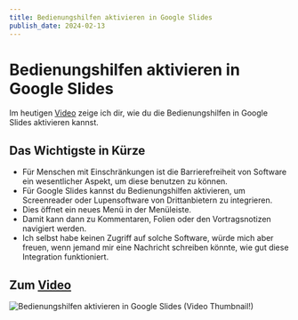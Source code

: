 ```yaml
---
title: Bedienungshilfen aktivieren in Google Slides
publish_date: 2024-02-13
---
```


# Bedienungshilfen aktivieren in Google Slides

Im heutigen [Video](https://youtu.be/qoeP8F4_CZA) zeige ich dir, wie du die Bedienungshilfen in Google Slides aktivieren kannst. 

## Das Wichtigste in Kürze

- Für Menschen mit Einschränkungen ist die Barrierefreiheit von Software ein wesentlicher Aspekt, um diese benutzen zu können.
- Für Google Slides kannst du Bedienungshilfen aktivieren, um Screenreader oder Lupensoftware von Drittanbietern zu integrieren.
- Dies öffnet ein neues Menü in der Menüleiste.
- Damit kann dann zu Kommentaren, Folien oder den Vortragsnotizen navigiert werden.
- Ich selbst habe keinen Zugriff auf solche Software, würde mich aber freuen, wenn jemand mir eine Nachricht schreiben könnte, wie gut diese Integration funktioniert.

## Zum [Video](https://youtu.be/qoeP8F4_CZA)

![Bedienungshilfen aktivieren in Google Slides (Video Thumbnail!)](../../thumbnails/Fertig563.jpg "Bedienungshilfen aktivieren in Google Slides (Video Thumbnail!)")